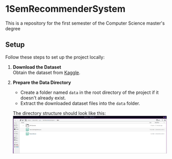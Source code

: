 # 1SemRecommenderSystem

This is a repository for the first semester of the Computer Science master's degree

## Setup

Follow these steps to set up the project locally:

1. **Download the Dataset**  
   Obtain the dataset from [Kaggle](https://www.kaggle.com/datasets/undefinenull/million-song-dataset-spotify-lastfm).

2. **Prepare the Data Directory**

   - Create a folder named `data` in the root directory of the project if it doesn't already exist.
   - Extract the downloaded dataset files into the `data` folder.

   The directory structure should look like this:
   ![Dataset structure](images/dataset_setup.png)
